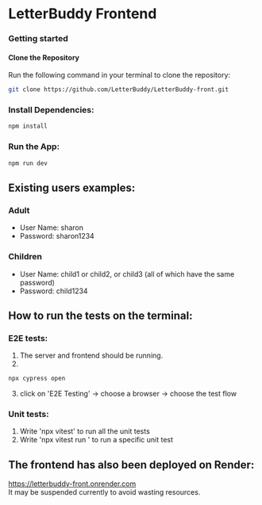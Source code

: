 # LetterBuddy Frontend

### Getting started

#### Clone the Repository
Run the following command in your terminal to clone the repository:


```bash
git clone https://github.com/LetterBuddy/LetterBuddy-front.git
```

### Install Dependencies:

```bash 
npm install
```

### Run the App:

```bash 
npm run dev
```

## Existing users examples:
### Adult
- User Name: sharon
- Password: sharon1234

### Children
- User Name: child1 or child2, or child3 (all of which have the same password)
- Password: child1234

## How to run the tests on the terminal:
### E2E tests:
1. The server and frontend should be running.
2.
```bash
npx cypress open
```
3. click on 'E2E Testing' -> choose a browser -> choose the test flow

### Unit tests: 
1. Write 'npx vitest' to run all the unit tests 
2. Write 'npx vitest run <testName>' to run a specific unit test 

## The frontend has also been deployed on Render:
https://letterbuddy-front.onrender.com \
It may be suspended currently to avoid wasting resources.
